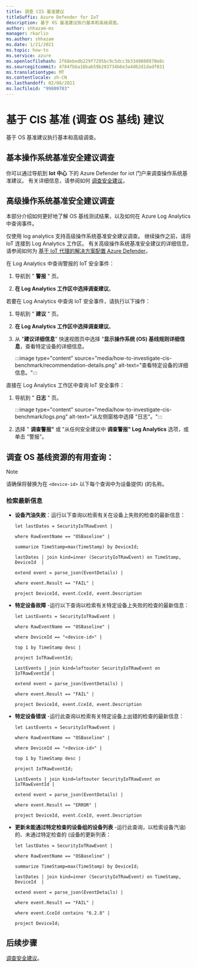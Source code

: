 ```yaml
---
title: 调查 CIS 基准建议
titleSuffix: Azure Defender for IoT
description: 基于 OS 基准建议执行基本和高级调查。
author: shhazam-ms
manager: rkarlin
ms.author: shhazam
ms.date: 1/21/2021
ms.topic: how-to
ms.service: azure
ms.openlocfilehash: 2f68ebedb229f7295bc9c5dcc3b3349808970e8c
ms.sourcegitcommit: 4784fbba18bab59b203734b6e3a4d62d1dadf031
ms.translationtype: MT
ms.contentlocale: zh-CN
ms.lasthandoff: 02/08/2021
ms.locfileid: "99809703"
---
```

# <a name="investigate-os-baseline-based-on-cis-benchmark-recommendation"></a>基于 CIS 基准 (调查 OS 基线) 建议 

基于 OS 基准建议执行基本和高级调查。

## <a name="basic-os-baseline-security-recommendation-investigation"></a>基本操作系统基准安全建议调查  

你可以通过导航到 **Iot 中心** 下的 Azure Defender for iot 门户来调查操作系统基准建议。 有关详细信息，请参阅如何 [调查安全建议](quickstart-investigate-security-recommendations.md)。

## <a name="advanced-os-baseline-security-recommendation-investigation"></a>高级操作系统基准安全建议调查  

本部分介绍如何更好地了解 OS 基线测试结果，以及如何在 Azure Log Analytics 中查询事件。  

仅使用 log analytics 支持高级操作系统基准安全建议调查。 继续操作之前，请将 IoT 连接到 Log Analytics 工作区。 有关高级操作系统基准安全建议的详细信息，请参阅如何为 [基于 IoT 代理的解决方案配置 Azure Defender](how-to-configure-agent-based-solution.md)。

在 Log Analytics 中查询警报的 IoT 安全事件：

1. 导航到 " **警报** " 页。

1. **在 Log Analytics 工作区中选择调查建议**。

若要在 Log Analytics 中查询 IoT 安全事件，请执行以下操作：

1. 导航到 " **建议** " 页。

1. **在 Log Analytics 工作区中选择调查建议**。

1. 从 "**建议详细信息**" 快速视图页中选择 "**显示操作系统 (OS) 基线规则详细信息**，查看特定设备的详细信息。

   :::image type="content" source="media/how-to-investigate-cis-benchmark/recommendation-details.png" alt-text="查看特定设备的详细信息。"::: 

直接在 Log Analytics 工作区中查询 IoT 安全事件：

1. 导航到 " **日志** " 页。

    :::image type="content" source="media/how-to-investigate-cis-benchmark/logs.png" alt-text="从左侧窗格中选择 &quot;日志&quot;。":::

1. 选择 " **调查警报"** 或 "从任何安全建议中 **调查警报" Log Analytics** 选项，或单击 "警报"。   

## <a name="useful-queries-to-investigate-the-os-baseline-resources"></a>调查 OS 基线资源的有用查询： 

> [!Note]
> 请确保将替换为在 `<device-id>` 以下每个查询中为设备提供)  (的名称。 


### <a name="retrieve-the-latest-information"></a>检索最新信息

- **设备汽油失败**：运行以下查询以检索有关在设备上失败的检查的最新信息： 

    ```azurecli
    let lastDates = SecurityIoTRawEvent | 
    
    where RawEventName == "OSBaseline" | 
    
    summarize TimeStamp=max(TimeStamp) by DeviceId; 
    
    lastDates | join kind=inner (SecurityIoTRawEvent) on TimeStamp, DeviceId  | 
    
    extend event = parse_json(EventDetails) | 
    
    where event.Result == "FAIL" | 
    
    project DeviceId, event.CceId, event.Description 
    ```
 
- **特定设备故障** -运行以下查询以检索有关特定设备上失败的检查的最新信息：  

    ```azurecli
    let LastEvents = SecurityIoTRawEvent | 
    
    where RawEventName == "OSBaseline" | 
    
    where DeviceId == "<device-id>" | 
    
    top 1 by TimeStamp desc | 
    
    project IoTRawEventId; 
    
    LastEvents | join kind=leftouter SecurityIoTRawEvent on IoTRawEventId | 
    
    extend event = parse_json(EventDetails) | 
    
    where event.Result == "FAIL" | 
    
    project DeviceId, event.CceId, event.Description 
    ```

- **特定设备错误** -运行此查询以检索有关特定设备上出错的检查的最新信息： 

    ```azurecli
    let LastEvents = SecurityIoTRawEvent | 
    
    where RawEventName == "OSBaseline" | 
    
    where DeviceId == "<device-id>" | 
    
    top 1 by TimeStamp desc | 
    
    project IoTRawEventId; 
    
    LastEvents | join kind=leftouter SecurityIoTRawEvent on IoTRawEventId | 
    
    extend event = parse_json(EventDetails) | 
    
    where event.Result == "ERROR" | 
    
    project DeviceId, event.CceId, event.Description 
    ```
 
- **更新未能通过特定检查的设备组的设备列表** -运行此查询，以检索设备汽油) 的、未通过特定检查的 (设备的更新列表：  
 
    ```azurecli
    let lastDates = SecurityIoTRawEvent | 
    
    where RawEventName == "OSBaseline" | 
    
    summarize TimeStamp=max(TimeStamp) by DeviceId; 
    
    lastDates | join kind=inner (SecurityIoTRawEvent) on TimeStamp, DeviceId  | 
    
    extend event = parse_json(EventDetails) | 
    
    where event.Result == "FAIL" | 
    
    where event.CceId contains "6.2.8" | 
    
    project DeviceId; 
    ```
 
## <a name="next-steps"></a>后续步骤

[调查安全建议](quickstart-investigate-security-recommendations.md)。
 